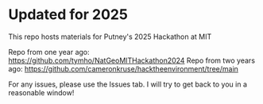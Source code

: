 # Updated for 2025
This repo hosts materials for Putney's 2025 Hackathon at MIT

Repo from one year ago: https://github.com/tymho/NatGeoMITHackathon2024
Repo from two years ago: https://github.com/cameronkruse/hacktheenvironment/tree/main

For any issues, please use the Issues tab. I will try to get back to you in a reasonable window!
